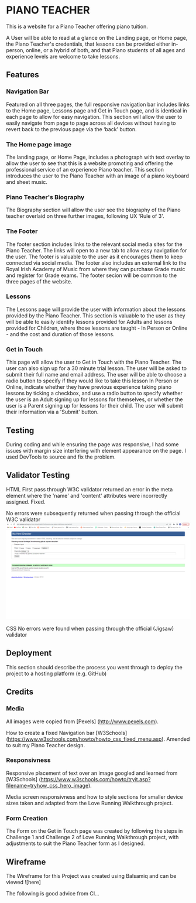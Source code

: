 # PIANO TEACHER

This is a website for a Piano Teacher offering piano tuition.

A User will be able to read at a glance on the Landing page, or Home page, the Piano Teacher's credentials, that lessons can be provided either in-person, online, or a hybrid of both, and that Piano students of all ages and experience levels are welcome to take lessons.


## Features

### Navigation Bar

Featured on all three pages, the full responsive navigation bar includes links to the Home page, Lessons page and Get in Touch page, and is identical in each page to allow for easy navigation.
This section will allow the user to easily navigate from page to page across all devices without having to revert back to the previous page via the ‘back’ button.

### The Home page image

The landing page, or Home Page, includes a photograph with text overlay to allow the user to see that this is a website promoting and offering the professional service of an experience Piano teacher.
This section introduces the user to the Piano Teacher with an image of a piano keyboard and sheet music.


### Piano Teacher's Biography

The Biography section will allow the user see the biography of the Piano teacher overlaid on three further images, following UX 'Rule of 3'.


### The Footer

The footer section includes links to the relevant social media sites for the Piano Teacher. The links will open to a new tab to allow easy navigation for the user.
The footer is valuable to the user as it encourages them to keep connected via social media.  The footer also includes an external link to the Royal Irish Academy of Music from where they can purchase Grade music and register for Grade exams. The footer secion will be common to the three pages of the website.


### Lessons

The Lessons page will provide the user with information about the lessons provided by the Piano Teacher.
This section is valuable to the user as they will be able to easily identify lessons provided for Adults and lessons provided for Children, where those lessons are taught - In Person or Online - and the cost and duration of those lessons.  

### Get in Touch

This page will allow the user to Get in Touch with the Piano Teacher.  The user can also sign up for a 30 minute trial lesson. The user will be asked to submit their full name and email address.  The user will be able to choose a radio button to specify if they would like to take this lesson In Person or Online, indicate whether they have previous experience taking piano lessons by ticking a checkbox, and use a radio button to specify whether the user is an Adult signing up for lessons for themselves, or whether the user is a Parent signing up for lessons for their child.  The user will submit their information via a 'Submit' button.

<!-- For some/all of your features, you may choose to reference the specific project files that implement them.

In addition, you may also use this section to discuss plans for additional features to be implemented in the future:

Features Left to Implement
Another feature idea -->

## Testing

During coding and while ensuring the page was responsive, I had some issues with margin size interfering with element appearance on the page.  I used DevTools to source and fix the problem.

<!-- In this section, you need to convince the assessor that you have conducted enough testing to legitimately believe that the site works well. Essentially, in this part you will want to go over all of your project’s features and ensure that they all work as intended, with the project providing an easy and straightforward way for the users to achieve their goals.

In addition, you should mention in this section how your project looks and works on different browsers and screen sizes.

You should also mention in this section any interesting bugs or problems you discovered during your testing, even if you haven't addressed them yet.

If this section grows too long, you may want to split it off into a separate file and link to it from here. -->

## Validator Testing

HTML
First pass through W3C validator returned an error in the meta element where the 'name' and 'content' attributes were incorrectly assigned. Fixed.

No errors were subsequently returned when passing through the official W3C validator    
![W3C Validation Screenshot](/assets/images/w3c-html-validation.png)

CSS
No errors were found when passing through the official (Jigsaw) validator
<!-- Unfixed Bugs
You will need to mention unfixed bugs and why they were not fixed. This section should include shortcomings of the frameworks or technologies used. Although time can be a big variable to consider, paucity of time and difficulty understanding implementation is not a valid reason to leave bugs unfixed. -->

## Deployment
This section should describe the process you went through to deploy the project to a hosting platform (e.g. GitHub)

<!-- The site was deployed to GitHub pages. The steps to deploy are as follows:
In the GitHub repository, navigate to the Settings tab
From the source section drop-down menu, select the Master Branch
Once the master branch has been selected, the page will be automatically refreshed with a detailed ribbon display to indicate the successful deployment.
The live link can be found here - https://code-institute-org.github.io/love-running-2.0/index.html -->

## Credits

### Media

All images were copied from [Pexels] (http://www.pexels.com).

How to create a fixed Navigation bar [W3Schools] (https://www.w3schools.com/howto/howto_css_fixed_menu.asp). Amended to suit my Piano Teacher design.

### Responsivness

Responsive placement of text over an image googled and learned from [W3Schools] (https://www.w3schools.com/howto/tryit.asp?filename=tryhow_css_hero_image).

Media screen responsivness and how to style sections for smaller device sizes taken and adapted from the Love Running Walkthrough project.

### Form Creation

The Form on the Get in Touch page was created by following the steps in Challenge 1 and Challenge 2 of Love Running Walkthrough project, with adjustments to suit the Piano Teacher form as I designed.

## Wireframe

The Wireframe for this Project was created using Balsamiq and can be viewed ![here]



<!-- In this section you need to reference where you got your content, media and extra help from. It is common practice to use code from other repositories and tutorials, however, it is important to be very specific about these sources to avoid plagiarism.

You can break the credits section up into Content and Media, depending on what you have included in your project.

Content
The text for the Home page was taken from Wikipedia Article A
Instructions on how to implement form validation on the Sign Up page was taken from Specific YouTube Tutorial
The icons in the footer were taken from Font Awesome
Media
The photos used on the home and sign up page are from This Open Source site
The images used for the gallery page were taken from this other open source site -->

The following is good advice from CI...

<!-- Do some extra research on good and bad coding practices, there are a handful of useful articles to read, consider reviewing the following list when getting started:

Writing Your Best Code
HTML & CSS Coding Best Practices
Google HTML/CSS Style Guide
Getting started with your Portfolio Projects can be daunting, planning your project can make it a lot easier to tackle, take small steps to reach the final outcome and enjoy the process! -->
